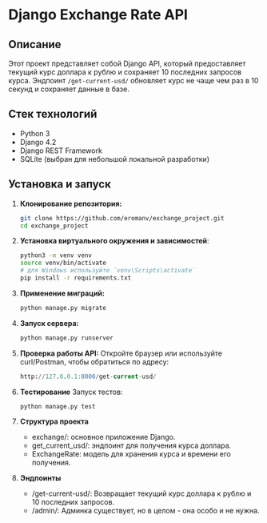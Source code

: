 # Django Exchange Rate API

## Описание
Этот проект представляет собой Django API, который предоставляет текущий курс доллара к рублю и сохраняет 10 последних запросов курса. Эндпоинт `/get-current-usd/` обновляет курс не чаще чем раз в 10 секунд и сохраняет данные в базе.

## Стек технологий
- Python 3
- Django 4.2
- Django REST Framework
- SQLite (выбран для небольшой локальной разработки)

## Установка и запуск

1. **Клонирование репозитория:**
   ```bash
   git clone https://github.com/eromanv/exchange_project.git
   cd exchange_project

2. **Установка виртуального окружения и зависимостей**:

    ```bash
    python3 -m venv venv
    source venv/bin/activate  
    # для Windows используйте `venv\Scripts\activate`
    pip install -r requirements.txt

3. **Применение миграций:**

    ```bash
    python manage.py migrate

4. **Запуск сервера:**

    ```bash
    python manage.py runserver

5. **Проверка работы API:**
    Откройте браузер или используйте curl/Postman, чтобы обратиться по адресу:

    ```sql
    http://127.0.0.1:8000/get-current-usd/

6. **Тестирование**
    Запуск тестов:

    ```bash
    python manage.py test

7. **Структура проекта**
    * exchange/: основное приложение Django.
    * get_current_usd/: эндпоинт для получения курса доллара.
    * ExchangeRate: модель для хранения курса и времени его получения.

8. **Эндпоинты**
    * /get-current-usd/: Возвращает текущий курс доллара к рублю и 10 последних запросов.
    * /admin/: Админка существует, но в целом - она особо и не нужна.
